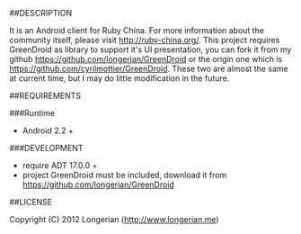 ##DESCRIPTION

It is an Android client for Ruby China. For more information about the community itself, please visit http://ruby-china.org/.
This project requires GreenDroid as library to support it's UI presentation, you can fork it from my github https://github.com/longerian/GreenDroid
or the origin one which is https://github.com/cyrilmottier/GreenDroid. These two are almost the same at current time, but I may do little modification
in the future.

##REQUIREMENTS

###Runtime
* Android 2.2 +

###DEVELOPMENT
* require ADT 17.0.0 +
* project GreenDroid must be included, download it from https://github.com/longerian/GreenDroid

##LICENSE

Copyright (C) 2012 Longerian (http://www.longerian.me)
